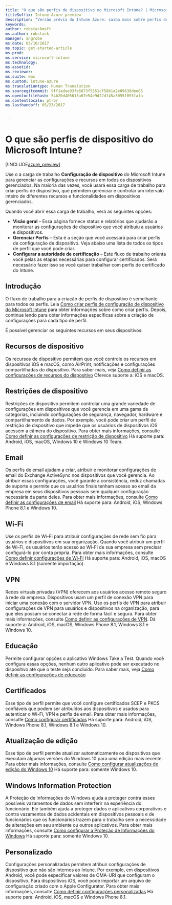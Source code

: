 ```yaml
---
title: "O que são perfis de dispositivo no Microsoft Intune? | Microsoft Docs"
titleSuffix: Intune Azure preview
description: "Versão prévia do Intune Azure: saiba mais sobre perfis de dispositivo do Intune e como eles podem ajudar a gerenciar e proteger os dispositivos em sua empresa."
keywords: 
author: robstackmsft
ms.author: robstack
manager: angrobe
ms.date: 03/16/2017
ms.topic: get-started-article
ms.prod: 
ms.service: microsoft-intune
ms.technology: 
ms.assetid: 
ms.reviewer: 
ms.suite: ems
ms.custom: intune-azure
ms.translationtype: Human Translation
ms.sourcegitcommit: 9ff1adae93fe6873f5551cf58b1a2e89638dee85
ms.openlocfilehash: 54b20d405613a67e54e9d22df45a3055f093fafa
ms.contentlocale: pt-br
ms.lasthandoff: 05/23/2017


---
```


# <a name="what-are-microsoft-intune-device-profiles"></a>O que são perfis de dispositivo do Microsoft Intune?

[!INCLUDE[azure_preview](./includes/azure_preview.md)]

Use o a carga de trabalho **Configuração de dispositivo** do Microsoft Intune para gerenciar as configurações e recursos em todos os dispositivos gerenciados. Na maioria das vezes, você usará essa carga de trabalho para criar perfis de dispositivo, que permitem gerenciar e controlar um intervalo inteiro de diferentes recursos e funcionalidades em dispositivos gerenciados.

Quando você abrir essa carga de trabalho, verá as seguintes opções:

- **Visão geral** – Essa página fornece status e relatórios que ajudarão a monitorar as configurações de dispositivo que você atribuiu a usuários e dispositivos.
- **Gerenciar Perfis** – Esta é a seção que você acessará para criar perfis de configuração de dispositivo. Veja abaixo uma lista de todos os tipos de perfil que você pode criar.
- **Configurar a autoridade de certificação** – Este fluxo de trabalho orienta você pelas as etapas necessárias para configurar certificados. Será necessário fazer isso se você quiser trabalhar com perfis de certificado do Intune.

## <a name="getting-started"></a>Introdução

O fluxo de trabalho para a criação de perfis de dispositivo é semelhante para todos os perfis. Leia [Como criar perfis de configuração de dispositivo do Microsoft Intune](device-profile-create.md) para obter informações sobre como criar perfis. Depois, continue lendo para obter informações específicas sobre a criação de configurações para cada tipo de perfil.

É possível gerenciar os seguintes recursos em seus dispositivos:

## <a name="device-features"></a>Recursos de dispositivo

Os recursos de dispositivo permitem que você controle os recursos em dispositivos iOS e macOS, como AirPrint, notificações e configurações compartilhadas do dispositivo.
Para saber mais, veja [Como definir as configurações de recursos do dispositivo](device-features-configure.md) Oferece suporte a: iOS e macOS.

## <a name="device-restrictions"></a>Restrições de dispositivo
Restrições de dispositivo permitem controlar uma grande variedade de configurações em dispositivos que você gerencia em uma gama de categorias, incluindo configurações de segurança, navegador, hardware e compartilhamento de dados. Por exemplo, você pode criar um perfil de restrição de dispositivo que impede que os usuários de dispositivos iOS acessem a câmera do dispositivo.
Para obter mais informações, consulte [Como definir as configurações de restrição de dispositivo](device-restrictions-configure.md) Há suporte para: Android, iOS, macOS, Windows 10 e Windows 10 Team.

## <a name="email"></a>Email
Os perfis de email ajudam a criar, atribuir e monitorar configurações de email do Exchange ActiveSync nos dispositivos que você gerencia. Ao atribuir essas configurações, você garante a consistência, reduz chamadas de suporte e permite que os usuários finais tenham acesso ao email da empresa em seus dispositivos pessoais sem qualquer configuração necessária da parte deles.
Para obter mais informações, consulte [Como definir as configurações de email](email-settings-configure.md) Há suporte para: Android, iOS, Windows Phone 8.1 e Windows 10.

## <a name="wi-fi"></a>Wi-Fi
Use os perfis de Wi-Fi para atribuir configurações de rede sem fio para usuários e dispositivos em sua organização. Quando você atribuir um perfil de Wi-Fi, os usuários terão acesso ao Wi-Fi de sua empresa sem precisar configurá-lo por conta própria.
Para obter mais informações, consulte [Como definir configurações de Wi-Fi](wi-fi-settings-configure.md) Há suporte para: Android, iOS, macOS e Windows 8.1 (somente importação).

## <a name="vpn"></a>VPN
Redes virtuais privadas (VPN) oferecem aos usuários acesso remoto seguro à rede da empresa. Dispositivos usam um perfil de conexão VPN para iniciar uma conexão com o servidor VPN. Use os perfis de VPN para atribuir configurações de VPN para usuários e dispositivos na organização, para que eles possam se conectar à rede de forma fácil e segura.
Para obter mais informações, consulte [Como definir as configurações de VPN](vpn-settings-configure.md).
Dá suporte a: Android, iOS, macOS, Windows Phone 8.1, Windows 8.1 e Windows 10.

## <a name="education"></a>Educação
Permite configurar opções o aplicativo Windows Take a Test. Quando você configura essas opções, nenhum outro aplicativo pode ser executado no dispositivo até que o teste seja concluído.
Para saber mais, veja [Como definir as configurações de educação](education-settings-configure.md)

## <a name="certificates"></a>Certificados
Esse tipo de perfil permite que você configure certificados SCEP e PKCS confiáveis que podem ser atribuídos aos dispositivos e usados para autenticar o Wi-Fi, VPN e perfis de email.
Para obter mais informações, consulte [Como configurar certificados](certificates-configure.md) Há suporte para: Android, iOS, Windows Phone 8.1, Windows 8.1 e Windows 10.

## <a name="edition-upgrade"></a>Atualização de edição
Esse tipo de perfil permite atualizar automaticamente os dispositivos que executam algumas versões do Windows 10 para uma edição mais recente. Para obter mais informações, consulte [Como configurar atualizações de edição do Windows 10](edition-upgrade-configure-windows-10.md) Há suporte para: somente Windows 10.

## <a name="windows-information-protection"></a>Windows Information Protection
A Proteção de Informações do Windows ajuda a proteger contra esses possíveis vazamentos de dados sem interferir na experiência do funcionário. Ele também ajuda a proteger dados e aplicativos corporativos e contra vazamentos de dados acidentais em dispositivos pessoais e de funcionários que os funcionários trazem para o trabalho sem a necessidade de alterações em seu ambiente ou outros aplicativos.
Para obter mais informações, consulte [Como configurar a Proteção de Informações do Windows](windows-information-protection-configure.md) Há suporte para: somente Windows 10.

## <a name="custom"></a>Personalizado
Configurações personalizadas permitem atribuir configurações de dispositivo que não são internos ao Intune. Por exemplo, em dispositivos Android, você pode especificar valores de OMA-URI que configuram o dispositivo. Para dispositivos iOS, você pode importar um arquivo de configuração criado com o Apple Configurator.
Para obter mais informações, consulte [Como definir configurações personalizadas](custom-settings-configure.md) Há suporte para: Android, iOS, macOS e Windows Phone 8.1.

